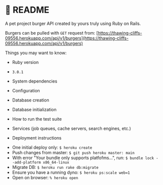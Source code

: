 # 🍔 README 

A pet project burger API created by yours truly using Ruby on Rails. 

Burgers can be pulled with `GET` request from: 
[https://thawing-cliffs-09556.herokuapp.com/api/v1/burgers](https://thawing-cliffs-09556.herokuapp.com/api/v1/burgers)

Things you may want to know:

* Ruby version
- `3.0.1`

* System dependencies

* Configuration

* Database creation

* Database initialization

* How to run the test suite

* Services (job queues, cache servers, search engines, etc.)

* Deployment instructions
- One initial deploy only: `$ heroku create`
- Push changes from master: `$ git push heroku master: main`
- With error "Your bundle only supports platfofms...", run: `$ bundle lock --add-platform x86_64-linux`
- Migrate DB: `$ heroku run rake db:migrate`
- Ensure you have a running dyno: `$ heroku ps:scale web=1`
- Open on browser: `% heroku open`
